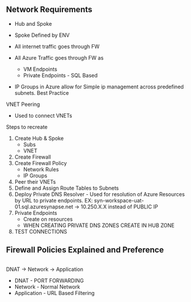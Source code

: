 ## Network Requirements
* Hub and Spoke
* Spoke Defined by ENV
* All internet traffic goes through FW
* All Azure Traffic goes through FW as
	* VM Endpoints
	* Private Endpoints - SQL Based
	

* IP Groups in Azure allow for Simple ip management across predefined subnets. Best Practice


VNET Peering
* Used to connect VNETs 


Steps to recreate
1. Create Hub & Spoke
	* Subs
	* VNET
2. Create Firewall
3. Create Firewall Policy
	* Network Rules
	* IP Groups
4. Peer their VNETs
5. Define and Assign Route Tables to Subnets
6. Deploy Private DNS Resolver - Used for resolution of Azure Resources by URL to private endpoints.
	EX: syn-workspace-uat-01.sql.azuresynapse.net -> 10.250.X.X instead of PUBLIC IP
7. Private Endpoints
	* Create on resources
	* WHEN CREATING PRIVATE DNS ZONES CREATE IN HUB ZONE
8. TEST CONNECTIONS	

## Firewall Policies Explained and Preference
 ```
```
DNAT -> Network -> Application
* DNAT - PORT FORWARDING
* Network - Normal Network
* Application - URL Based Filtering
